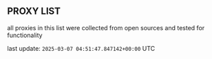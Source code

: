 ## PROXY LIST

all proxies in this list were collected from open sources and tested for functionality

last update: `2025-03-07 04:51:47.847142+00:00` UTC